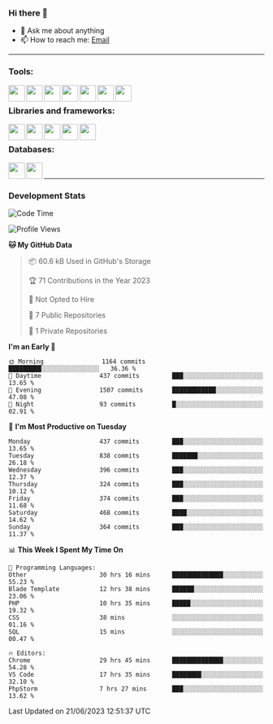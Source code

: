 ### Hi there 👋

- 💬 Ask me about anything
- 📫 How to reach me: [Email]

---

### Tools:
<img align='left' height="32" width="32" src="https://cdn.jsdelivr.net/npm/simple-icons@4.8.0/icons/phpstorm.svg" />
<img align='left' height="32" width="32" src="https://cdn.jsdelivr.net/npm/simple-icons@4.8.0/icons/webstorm.svg" />
<img align='left' height="32" width="32" src="https://cdn.jsdelivr.net/npm/simple-icons@4.8.0/icons/visualstudiocode.svg" />
<img align='left' height="32" width="32" src="https://cdn.jsdelivr.net/npm/simple-icons@4.8.0/icons/sublimetext.svg" />
<img align='left' height="32" width="32" src="https://cdn.jsdelivr.net/npm/simple-icons@4.8.0/icons/laragon.svg" />
<img align='left' height="32" width="32" src="https://cdn.jsdelivr.net/npm/simple-icons@4.8.0/icons/docker.svg" />
<img align='left' height="32" width="32" src="https://cdn.jsdelivr.net/npm/simple-icons@4.8.0/icons/amazonaws.svg" />
<br>

### Libraries and frameworks:
<img align='left' height="32" width="32" src="https://cdn.jsdelivr.net/npm/simple-icons@4.8.0/icons/laravel.svg" />
<img align='left' height="32" width="32" src="https://cdn.jsdelivr.net/npm/simple-icons@4.8.0/icons/vue-dot-js.svg" />
<img align='left' height="32" width="32" src="https://cdn.jsdelivr.net/npm/simple-icons@4.8.0/icons/jquery.svg" />
<img align='left' height="32" width="32" src="https://cdn.jsdelivr.net/npm/simple-icons@4.8.0/icons/sass.svg" />
<img align='left' height="32" width="32" src="https://cdn.jsdelivr.net/npm/simple-icons@4.8.0/icons/tailwindcss.svg" />
<br>

### Databases:
<img align='left' height="32" width="32" src="https://cdn.jsdelivr.net/npm/simple-icons@4.8.0/icons/mysql.svg" />
<img align='left' height="32" width="32" src="https://cdn.jsdelivr.net/npm/simple-icons@4.8.0/icons/microsoftsqlserver.svg" />
<br>

---
### Development Stats
<!--START_SECTION:waka-->
![Code Time](http://img.shields.io/badge/Code%20Time-1%2C848%20hrs%205%20mins-blue)

![Profile Views](http://img.shields.io/badge/Profile%20Views-18-blue)

**🐱 My GitHub Data** 

> 📦 60.6 kB Used in GitHub's Storage 
 > 
> 🏆 71 Contributions in the Year 2023
 > 
> 🚫 Not Opted to Hire
 > 
> 📜 7 Public Repositories 
 > 
> 🔑 1 Private Repositories 
 > 
**I'm an Early 🐤** 

```text
🌞 Morning                1164 commits        █████████░░░░░░░░░░░░░░░░   36.36 % 
🌆 Daytime                437 commits         ███░░░░░░░░░░░░░░░░░░░░░░   13.65 % 
🌃 Evening                1507 commits        ████████████░░░░░░░░░░░░░   47.08 % 
🌙 Night                  93 commits          █░░░░░░░░░░░░░░░░░░░░░░░░   02.91 % 
```
📅 **I'm Most Productive on Tuesday** 

```text
Monday                   437 commits         ███░░░░░░░░░░░░░░░░░░░░░░   13.65 % 
Tuesday                  838 commits         ███████░░░░░░░░░░░░░░░░░░   26.18 % 
Wednesday                396 commits         ███░░░░░░░░░░░░░░░░░░░░░░   12.37 % 
Thursday                 324 commits         ███░░░░░░░░░░░░░░░░░░░░░░   10.12 % 
Friday                   374 commits         ███░░░░░░░░░░░░░░░░░░░░░░   11.68 % 
Saturday                 468 commits         ████░░░░░░░░░░░░░░░░░░░░░   14.62 % 
Sunday                   364 commits         ███░░░░░░░░░░░░░░░░░░░░░░   11.37 % 
```


📊 **This Week I Spent My Time On** 

```text
💬 Programming Languages: 
Other                    30 hrs 16 mins      ██████████████░░░░░░░░░░░   55.23 % 
Blade Template           12 hrs 38 mins      ██████░░░░░░░░░░░░░░░░░░░   23.06 % 
PHP                      10 hrs 35 mins      █████░░░░░░░░░░░░░░░░░░░░   19.32 % 
CSS                      38 mins             ░░░░░░░░░░░░░░░░░░░░░░░░░   01.16 % 
SQL                      15 mins             ░░░░░░░░░░░░░░░░░░░░░░░░░   00.47 % 

🔥 Editors: 
Chrome                   29 hrs 45 mins      ██████████████░░░░░░░░░░░   54.28 % 
VS Code                  17 hrs 35 mins      ████████░░░░░░░░░░░░░░░░░   32.10 % 
PhpStorm                 7 hrs 27 mins       ███░░░░░░░░░░░░░░░░░░░░░░   13.62 % 
```


 Last Updated on 21/06/2023 12:51:37 UTC
<!--END_SECTION:waka-->

[huyviet]: https://huyviet.vn/
[EMAIl]: https://mail.google.com/mail/u/0/?fs=1&tf=cm&source=mailto&to=huynguyenviet0110@gmail.com
